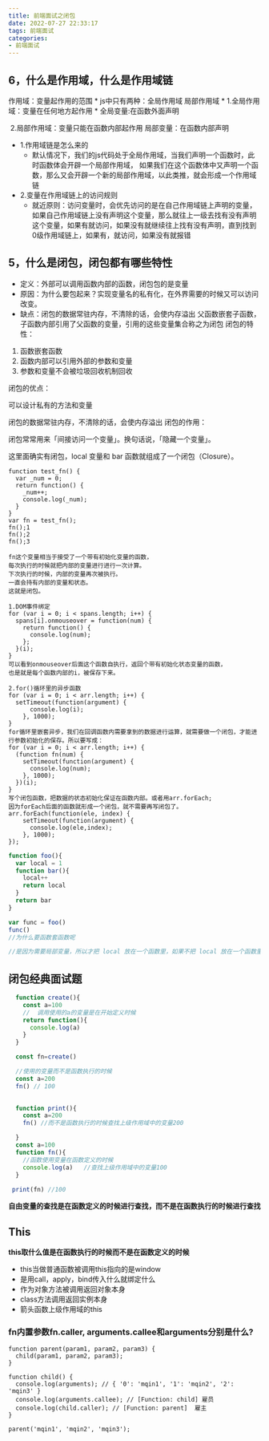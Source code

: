```yaml
---
title: 前端面试之闭包
date: 2022-07-27 22:33:17
tags: 前端面试
categories:
- 前端面试
---
```



## 6，什么是作用域，什么是作用域链

作用域：变量起作用的范围
        * js中只有两种：全局作用域  局部作用域
        *
       1.全局作用域：变量在任何地方起作用
        * 全局变量:在函数外面声明

​       2.局部作用域：变量只能在函数内部起作用
       局部变量：在函数内部声明

- 1.作用域链是怎么来的
  - 默认情况下，我们的js代码处于全局作用域，当我们声明一个函数时，此时函数体会开辟一个局部作用域， 如果我们在这个函数体中又声明一个函数，那么又会开辟一个新的局部作用域，以此类推，就会形成一个作用域链
- 2.变量在作用域链上的访问规则
  - 就近原则：访问变量时，会优先访问的是在自己作用域链上声明的变量，如果自己作用域链上没有声明这个变量，那么就往上一级去找有没有声明这个变量，如果有就访问，如果没有就继续往上找有没有声明，直到找到0级作用域链上，如果有，就访问，如果没有就报错




## 5，什么是闭包，闭包都有哪些特性


* 定义：外部可以调用函数内部的函数，闭包包的是变量
* 原因：为什么要包起来？实现变量名的私有化，在外界需要的时候又可以访问改变。
* 缺点：闭包的数据常驻内存，不清除的话，会使内存溢出
父函数嵌套子函数，子函数内部引用了父函数的变量，引用的这些变量集合称之为闭包
闭包的特性：

1. 函数嵌套函数
2. 函数内部可以引用外部的参数和变量
3. 参数和变量不会被垃圾回收机制回收



闭包的优点：

可以设计私有的方法和变量 

闭包的数据常驻内存，不清除的话，会使内存溢出
闭包的作用：

闭包常常用来「间接访问一个变量」。换句话说，「隐藏一个变量」。 

这里面确实有闭包，local 变量和 bar 函数就组成了一个闭包（Closure）。


```
function test_fn() {
  var _num = 0;
  return function() {
    _num++;
    console.log(_num);
  }
}
var fn = test_fn();
fn();1
fn();2
fn();3

fn这个变量相当于接受了一个带有初始化变量的函数，
每次执行的时候就把内部的变量进行进行一次计算。
下次执行的时候，内部的变量再次被执行。
一直会持有内部的变量和状态。
这就是闭包。
```

```
1.DOM事件绑定
for (var i = 0; i < spans.length; i++) {
  spans[i].onmouseover = function(num) {
    return function() {
      console.log(num);
    };
  }(i);
}
可以看到onmouseover后面这个函数自执行，返回个带有初始化状态变量的函数，
也是就是每个函数内部的i，被保存下来。

2.for()循环里的异步函数
for (var i = 0; i < arr.length; i++) {
  setTimeout(function(argument) {
      console.log(i);
    }, 1000);
}
for循环里嵌套异步，我们在回调函数内需要拿到的数据进行运算，就需要做一个闭包，才能进行参数初始化的保存。所以要写成：
for (var i = 0; i < arr.length; i++) {
  (function fn(num) {
    setTimeout(function(argument) {
      console.log(num);
    }, 1000);
  })(i);
}
写个闭包函数，把数据的状态初始化保证在函数内部。或者用arr.forEach;
因为forEach后面的函数就形成一个闭包，就不需要再写闭包了。
arr.forEach(function(ele, index) {
    setTimeout(function(argument) {
      console.log(ele,index);
    }, 1000);
});
```

```js
function foo(){
  var local = 1
  function bar(){
    local++
    return local
  }
  return bar
}

var func = foo()
func()
//为什么要函数套函数呢

//是因为需要局部变量，所以才把 local 放在一个函数里，如果不把 local 放在一个函数里，local 就是一个全局变量了，达不到使用闭包的目的——隐藏变量（等会会讲）。 

```

## 闭包经典面试题
```js
  function create(){
    const a=100
    //  调用使用的a的变量是在开始定义时候
    return function(){
      console.log(a)
    }
  }

  const fn=create()

  //使用的变量而不是函数执行的时候
  const a=200
  fn() // 100
  
```

```js
  function print(){
    const a=200
    fn() //而不是函数执行的时候查找上级作用域中的变量200

  }
  const a=100
  function fn(){
    //函数使用变量在函数定义的时候
    console.log(a)   //查找上级作用域中的变量100
  }
  
 print(fn) //100
 ```

**自由变量的查找是在函数定义的时候进行查找，而不是在函数执行的时候进行查找**

## This

**this取什么值是在函数执行的时候而不是在函数定义的时候**

* this当做普通函数被调用this指向的是window
* 是用call，apply，bind传入什么就绑定什么
* 作为对象方法被调用返回对象本身
* class方法调用返回实例本身
* 箭头函数上级作用域的this


### fn内置参数fn.caller, arguments.callee和arguments分别是什么?

```
function parent(param1, param2, param3) {
  child(param1, param2, param3);
}

function child() {
  console.log(arguments); // { '0': 'mqin1', '1': 'mqin2', '2': 'mqin3' }
  console.log(arguments.callee); // [Function: child] 雇员
  console.log(child.caller); // [Function: parent]  雇主
}

parent('mqin1', 'mqin2', 'mqin3');
```
